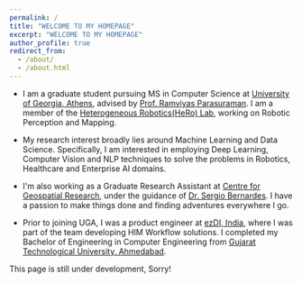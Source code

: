 ```yaml
---
permalink: /
title: "WELCOME TO MY HOMEPAGE"
excerpt: "WELCOME TO MY HOMEPAGE"
author_profile: true
redirect_from: 
  - /about/
  - /about.html
---
```






- I am a graduate student pursuing MS in Computer Science at [University of Georgia, Athens](https://www.uga.edu/), advised by [Prof. Ramviyas Parasuraman](http://cobweb.cs.uga.edu/~ramviyas/). I am a member of the [Heterogeneous Robotics(HeRo) Lab](http://hero.uga.edu/), working on Robotic Perception and Mapping.

- My research interest broadly lies around Machine Learning and Data Science. Specifically, I am interested in employing Deep Learning, Computer Vision and NLP techniques to solve the problems in Robotics, Healthcare and Enterprise AI domains.

- I'm also working as a Graduate Research Assistant at [Centre for Geospatial Research](http://cgr.uga.edu/), under the guidance of [Dr. Sergio Bernardes](http://cgr.uga.edu/index.php/about/sergio-bernardes/index.html). I have a passion to make things done and finding adventures everywhere I go.

- Prior to joining UGA, I was a product engineer at [ezDI, India](https://www.ezdi.com/), where I was part of the team developing HIM Workflow solutions. I completed my Bachelor of Engineering in Computer Engineering from [Gujarat Technological University, Ahmedabad](https://www.gtu.ac.in/).





This page is still under development, Sorry!



